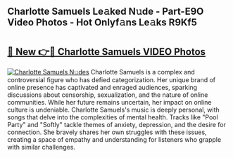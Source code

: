 ## Charlotte Samuels Le𝚊ked N𝚞de - Part-E9O Video Photos - Hot Onlyf𝚊ns Le𝚊ks R9Kf5

# <h2><a href="http://ab15368.deff.icu/?id=Charlotte+Samuels">🔗 New 👉🔴 Charlotte Samuels VIDEO Photos</a></h2>

[![Charlotte Samuels N𝚞des](https://i.imgur.com/rIISA9y.gif)](http://ab15368.deff.icu/?id=Charlotte+Samuels)
Charlotte Samuels is a complex and controversial figure who has defied categorization. Her unique brand of online presence has captivated and enraged audiences, sparking discussions about censorship, sexualization, and the nature of online communities. While her future remains uncertain, her impact on online culture is undeniable. Charlotte Samuels's music is deeply personal, with songs that delve into the complexities of mental health. Tracks like "Pool Party" and "Softly" tackle themes of anxiety, depression, and the desire for connection. She bravely shares her own struggles with these issues, creating a space of empathy and understanding for listeners who grapple with similar challenges.
